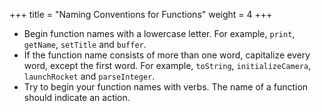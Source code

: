 +++
title = "Naming Conventions for Functions"
weight = 4
+++

 * Begin function names with a lowercase letter. For example, `print`, `getName`,
  `setTitle` and `buffer`.
 * If the function name consists of more than one word, capitalize every word,
  except the first word. For example, `toString`, `initializeCamera`, `launchRocket`
  and `parseInteger`.
 * Try to begin your function names with verbs. The name of a function should indicate
   an action.